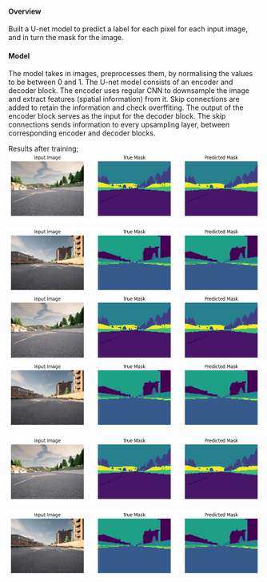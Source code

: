 #### Overview

Built a U-net model to predict a label for each pixel for each input image, and in turn the mask for the image.


#### Model

The model takes in images, preprocesses them, by normalising the values to be between 0 and 1. The U-net model consists of an encoder and decoder block. The encoder uses regular CNN to downsample the image and extract features (spatial information) from it. Skip connections are added to retain the information and check overffiting.
The output of the encoder block serves as the input for the decoder block. The skip connections sends information to every upsampling layer, between corresponding encoder and decoder blocks.

Results after training;
<picture>
 <source media="(prefers-color-scheme: dark)" srcset="output.png">
 <source media="(prefers-color-scheme: light)" srcset="output.png">
 <img alt="Sample image showing the actual mask and the predicted mask" src="output.png">
</picture>


<picture>
 <source media="(prefers-color-scheme: dark)" srcset="1output.png">
 <source media="(prefers-color-scheme: light)" srcset="1output.png">
 <img alt="Sample image showing the actual mask and the predicted mask" src="1output.png">
</picture>


<div align="center">
<a href="https://dev.to/andreygermanov/a-practical-introduction-to-object-detection-with-yolov8-neural-network-3n8c">
    <img src="output.png"/>
</a>
</div>


<div align="center">
<a href="https://dev.to/andreygermanov/a-practical-introduction-to-object-detection-with-yolov8-neural-network-3n8c">
    <img src="1output.png"/>
</a>
</div>


![Sample image showing the actual mask and the predicted mask.](output.png)


![Sample image showing the actual mask and the predicted mask.](1output.png)
